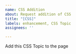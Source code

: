 ```yaml
---
name: CSS Addition
about: Request addition of CSS
title: "[CSS]"
labels: enhancement, CSS Topic
assignees: ''

---
```


Add this CSS Topic to the page
